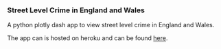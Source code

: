 ### Street Level Crime in England and Wales

A python plotly dash app to view street level crime in England and Wales.

The app can is hosted on heroku and can be found [here](https://street-level-crime-dash.herokuapp.com/).
